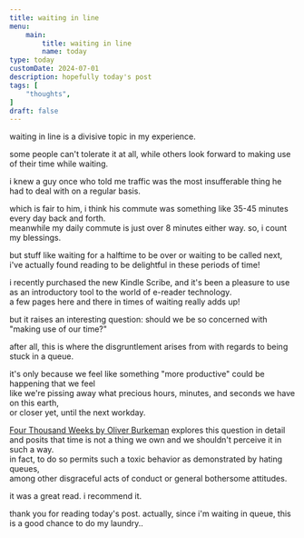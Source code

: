 ```yaml
---
title: waiting in line
menu:
    main:
        title: waiting in line
        name: today
type: today
customDate: 2024-07-01
description: hopefully today's post
tags: [
    "thoughts",
]
draft: false
---
```


waiting in line is a divisive topic in my experience.

some people can't tolerate it at all, while others look forward to making use of their time while waiting.

i knew a guy once who told me traffic was the most insufferable thing he had to deal with on a regular basis.

which is fair to him, i think his commute was something like 35-45 minutes every day back and forth.\
meanwhile my daily commute is just over 8 minutes either way. so, i count my blessings.

but stuff like waiting for a halftime to be over or waiting to be called next,\
i've actually found reading to be delightful in these periods of time!

i recently purchased the new Kindle Scribe, and it's been a pleasure to use\
as an introductory tool to the world of e-reader technology.\
a few pages here and there in times of waiting really adds up!

but it raises an interesting question: should we be so concerned with "making use of our time?"

after all, this is where the disgruntlement arises from with regards to being stuck in a queue.

it's only because we feel like something "more productive" could be happening that we feel\
like we're pissing away what precious hours, minutes, and seconds we have on this earth,\
or closer yet, until the next workday.

[Four Thousand Weeks by Oliver Burkeman](https://www.amazon.com/Four-Thousand-Weeks-Management-Mortals/dp/0374159122) explores this question in detail\
and posits that time is not a thing we own and we shouldn't perceive it in such a way.\
in fact, to do so permits such a toxic behavior as demonstrated by hating queues,\
among other disgraceful acts of conduct or general bothersome attitudes.

it was a great read. i recommend it.

thank you for reading today's post.
actually, since i'm waiting in queue, this is a good chance to do my laundry..





